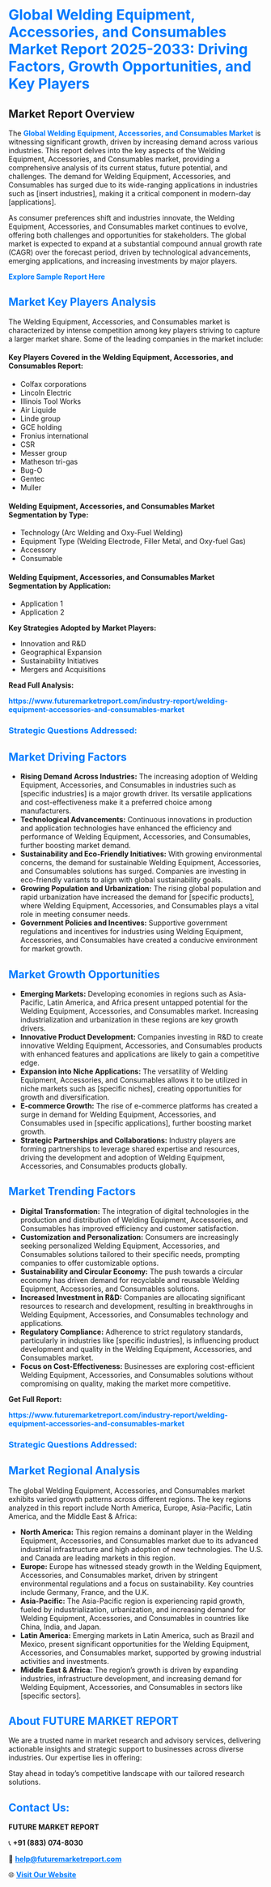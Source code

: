 <h1 style="color: #007BFF;">Global Welding Equipment, Accessories, and Consumables Market Report 2025-2033: Driving Factors, Growth Opportunities, and Key Players</h1>

<section id="overview">
<h2>Market Report Overview</h2>
<p>The <a href="https://www.futuremarketreport.com/industry-report/welding-equipment-accessories-and-consumables-market" style="color: #007BFF; text-decoration: none;"><strong>Global Welding Equipment, Accessories, and Consumables Market</strong></a> is witnessing significant growth, driven by increasing demand across various industries. This report delves into the key aspects of the Welding Equipment, Accessories, and Consumables market, providing a comprehensive analysis of its current status, future potential, and challenges. The demand for Welding Equipment, Accessories, and Consumables has surged due to its wide-ranging applications in industries such as [insert industries], making it a critical component in modern-day [applications].</p>
<p>As consumer preferences shift and industries innovate, the Welding Equipment, Accessories, and Consumables market continues to evolve, offering both challenges and opportunities for stakeholders. The global market is expected to expand at a substantial compound annual growth rate (CAGR) over the forecast period, driven by technological advancements, emerging applications, and increasing investments by major players.</p>
</section>

<section id="overview">
<p><a href="https://www.futuremarketreport.com/request-sample/reportId=109747" style="color: #007BFF; text-decoration: none;"><strong>Explore Sample Report Here</strong></a></p>
</section>

<section id="key-players">
<h2 style="color: #007BFF;">Market Key Players Analysis</h2>
<p>The Welding Equipment, Accessories, and Consumables market is characterized by intense competition among key players striving to capture a larger market share. Some of the leading companies in the market include:</p>
<h4>Key Players Covered in the Welding Equipment, Accessories, and Consumables Report:</h4>
<ul><li>Colfax corporations</li><li>Lincoln Electric</li><li>Illinois Tool Works</li><li>Air Liquide</li><li>Linde group</li><li>GCE holding</li><li>Fronius international</li><li>CSR</li><li>Messer group</li><li>Matheson tri-gas</li><li>Bug-O</li><li>Gentec</li><li>Muller</li></ul>
<h4>Welding Equipment, Accessories, and Consumables Market Segmentation by Type:</h4>
<ul><li>Technology (Arc Welding and Oxy-Fuel Welding)</li><li>Equipment Type (Welding Electrode, Filler Metal, and Oxy-fuel Gas)</li><li>Accessory</li><li>Consumable</li></ul>

<h4>Welding Equipment, Accessories, and Consumables Market Segmentation by Application:</h4>
<ul><li>Application 1</li><li>Application 2</li></ul>
<p><strong>Key Strategies Adopted by Market Players:</strong></p>
<ul>
<li>Innovation and R&D</li>
<li>Geographical Expansion</li>
<li>Sustainability Initiatives</li>
<li>Mergers and Acquisitions</li>
</ul>
</section>

<section>
<p><strong>Read Full Analysis: </strong></p><a href="https://www.futuremarketreport.com/industry-report/welding-equipment-accessories-and-consumables-market" style="color: #007BFF; text-decoration: none;"><strong>https://www.futuremarketreport.com/industry-report/welding-equipment-accessories-and-consumables-market</strong></a>
<h3 style="color: #007BFF;">Strategic Questions Addressed:</h3>
</section>

<section id="driving-factors">
<h2 style="color: #007BFF;">Market Driving Factors</h2>
<ul>
<li><strong>Rising Demand Across Industries:</strong> The increasing adoption of Welding Equipment, Accessories, and Consumables in industries such as [specific industries] is a major growth driver. Its versatile applications and cost-effectiveness make it a preferred choice among manufacturers.</li>
<li><strong>Technological Advancements:</strong> Continuous innovations in production and application technologies have enhanced the efficiency and performance of Welding Equipment, Accessories, and Consumables, further boosting market demand.</li>
<li><strong>Sustainability and Eco-Friendly Initiatives:</strong> With growing environmental concerns, the demand for sustainable Welding Equipment, Accessories, and Consumables solutions has surged. Companies are investing in eco-friendly variants to align with global sustainability goals.</li>
<li><strong>Growing Population and Urbanization:</strong> The rising global population and rapid urbanization have increased the demand for [specific products], where Welding Equipment, Accessories, and Consumables plays a vital role in meeting consumer needs.</li>
<li><strong>Government Policies and Incentives:</strong> Supportive government regulations and incentives for industries using Welding Equipment, Accessories, and Consumables have created a conducive environment for market growth.</li>
</ul>
</section>

<section id="growth-opportunities">
<h2 style="color: #007BFF;">Market Growth Opportunities</h2>
<ul>
<li><strong>Emerging Markets:</strong> Developing economies in regions such as Asia-Pacific, Latin America, and Africa present untapped potential for the Welding Equipment, Accessories, and Consumables market. Increasing industrialization and urbanization in these regions are key growth drivers.</li>
<li><strong>Innovative Product Development:</strong> Companies investing in R&D to create innovative Welding Equipment, Accessories, and Consumables products with enhanced features and applications are likely to gain a competitive edge.</li>
<li><strong>Expansion into Niche Applications:</strong> The versatility of Welding Equipment, Accessories, and Consumables allows it to be utilized in niche markets such as [specific niches], creating opportunities for growth and diversification.</li>
<li><strong>E-commerce Growth:</strong> The rise of e-commerce platforms has created a surge in demand for Welding Equipment, Accessories, and Consumables used in [specific applications], further boosting market growth.</li>
<li><strong>Strategic Partnerships and Collaborations:</strong> Industry players are forming partnerships to leverage shared expertise and resources, driving the development and adoption of Welding Equipment, Accessories, and Consumables products globally.</li>
</ul>
</section>

<section id="trending-factors">
<h2 style="color: #007BFF;">Market Trending Factors</h2>
<ul>
<li><strong>Digital Transformation:</strong> The integration of digital technologies in the production and distribution of Welding Equipment, Accessories, and Consumables has improved efficiency and customer satisfaction.</li>
<li><strong>Customization and Personalization:</strong> Consumers are increasingly seeking personalized Welding Equipment, Accessories, and Consumables solutions tailored to their specific needs, prompting companies to offer customizable options.</li>
<li><strong>Sustainability and Circular Economy:</strong> The push towards a circular economy has driven demand for recyclable and reusable Welding Equipment, Accessories, and Consumables solutions.</li>
<li><strong>Increased Investment in R&D:</strong> Companies are allocating significant resources to research and development, resulting in breakthroughs in Welding Equipment, Accessories, and Consumables technology and applications.</li>
<li><strong>Regulatory Compliance:</strong> Adherence to strict regulatory standards, particularly in industries like [specific industries], is influencing product development and quality in the Welding Equipment, Accessories, and Consumables market.</li>
<li><strong>Focus on Cost-Effectiveness:</strong> Businesses are exploring cost-efficient Welding Equipment, Accessories, and Consumables solutions without compromising on quality, making the market more competitive.</li>
</ul>
</section>

<section>
<p><strong>Get Full Report: </strong></p><a href="https://www.futuremarketreport.com/industry-report/welding-equipment-accessories-and-consumables-market" style="color: #007BFF; text-decoration: none;"><strong>https://www.futuremarketreport.com/industry-report/welding-equipment-accessories-and-consumables-market</strong></a>
<h3 style="color: #007BFF;">Strategic Questions Addressed:</h3>
</section>


<section id="regional-analysis">
<h2 style="color: #007BFF;">Market Regional Analysis</h2>
<p>The global Welding Equipment, Accessories, and Consumables market exhibits varied growth patterns across different regions. The key regions analyzed in this report include North America, Europe, Asia-Pacific, Latin America, and the Middle East & Africa:</p>
<ul>
<li><strong>North America:</strong> This region remains a dominant player in the Welding Equipment, Accessories, and Consumables market due to its advanced industrial infrastructure and high adoption of new technologies. The U.S. and Canada are leading markets in this region.</li>
<li><strong>Europe:</strong> Europe has witnessed steady growth in the Welding Equipment, Accessories, and Consumables market, driven by stringent environmental regulations and a focus on sustainability. Key countries include Germany, France, and the U.K.</li>
<li><strong>Asia-Pacific:</strong> The Asia-Pacific region is experiencing rapid growth, fueled by industrialization, urbanization, and increasing demand for Welding Equipment, Accessories, and Consumables in countries like China, India, and Japan.</li>
<li><strong>Latin America:</strong> Emerging markets in Latin America, such as Brazil and Mexico, present significant opportunities for the Welding Equipment, Accessories, and Consumables market, supported by growing industrial activities and investments.</li>
<li><strong>Middle East & Africa:</strong> The region’s growth is driven by expanding industries, infrastructure development, and increasing demand for Welding Equipment, Accessories, and Consumables in sectors like [specific sectors].</li>
</ul>
</section>

<footer>
<h2 style="color: #007BFF;">About FUTURE MARKET REPORT</h2>
<p>We are a trusted name in market research and advisory services, delivering actionable insights and strategic support to businesses across diverse industries. Our expertise lies in offering:</p>

<p>Stay ahead in today’s competitive landscape with our tailored research solutions.</p>

<h2 style="color: #007BFF;">Contact Us:</h2>
<p><strong>FUTURE MARKET REPORT</strong></p>
<p>📞 <strong>+91 (883) 074-8030</strong></p>
<p>📧 <strong><a href="mailto:help@futuremarketreport.com" style="color: #007BFF;">help@futuremarketreport.com</a></strong></p>
<p>🌐 <strong><a href="https://www.futuremarketreport.com/" style="color: #007BFF;">Visit Our Website</a></strong></p>
</footer>